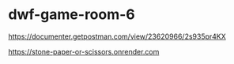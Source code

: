 # dwf-game-room-6
https://documenter.getpostman.com/view/23620966/2s935pr4KX

https://stone-paper-or-scissors.onrender.com
